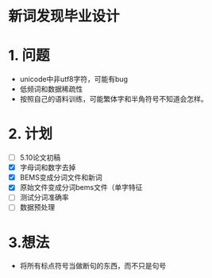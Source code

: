 # 新词发现毕业设计

# 1. 问题
- unicode中非utf8字符，可能有bug
- 低频词和数据稀疏性
- 按照自己的语料训练，可能繁体字和半角符号不知道会怎样。

# 2. 计划
- [ ] 5.10论文初稿
- [x] 字母词和数字去掉
- [x] BEMS变成分词文件和新词
- [x] 原始文件变成分词bems文件（单字特征
- [ ] 测试分词准确率
- [ ] 数据预处理

# 3.想法
- 将所有标点符号当做断句的东西，而不只是句号
